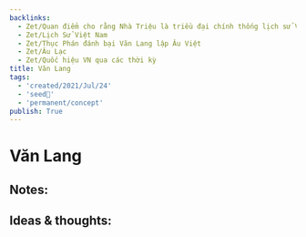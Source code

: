 ```yaml
---
backlinks:
  - Zet/Quan điểm cho rằng Nhà Triệu là triều đại chính thống lịch sử VN
  - Zet/Lịch Sử Việt Nam
  - Zet/Thục Phán đánh bại Văn Lang lập Âu Việt
  - Zet/Âu Lạc
  - Zet/Quốc hiệu VN qua các thời kỳ
title: Văn Lang
tags:
  - 'created/2021/Jul/24'
  - 'seed🥜'
  - 'permanent/concept'
publish: True
---
```

# Văn Lang

## Notes:

## Ideas & thoughts:
